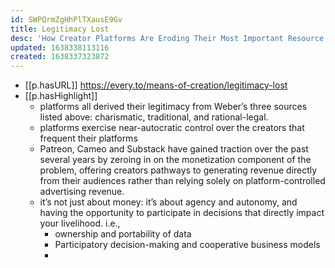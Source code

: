 ```yaml
---
id: SWPQrmZgHhPlTXausE9Gv
title: Legitimacy Lost
desc: 'How Creator Platforms Are Eroding Their Most Important Resource'
updated: 1638338113116
created: 1638337323872
---
```


- [[p.hasURL]] https://every.to/means-of-creation/legitimacy-lost
- [[p.hasHighlight]]
  - platforms all derived their legitimacy from Weber’s three sources listed above: charismatic, traditional, and rational-legal. 
  - platforms exercise near-autocratic control over the creators that frequent their platforms
  - Patreon, Cameo and Substack have gained traction over the past several years by zeroing in on the monetization component of the problem, offering creators pathways to generating revenue directly from their audiences rather than relying solely on platform-controlled advertising revenue. 
  - it’s not just about money: it’s about agency and autonomy, and having the opportunity to participate in decisions that directly impact your livelihood. i.e., 
    - ownership and portability of data
    - Participatory decision-making and cooperative business models 
    - 
